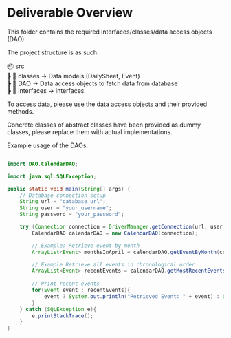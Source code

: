 # Deliverable Overview
This folder contains the required interfaces/classes/data access objects (DAO).

The project structure is as such:

📦 src  
┣ 📂 classes          → Data models (DailySheet, Event)  
┣ 📂 DAO          → Data access objects to fetch data from database   
┣ 📂 interfaces     → interfaces  

To access data, please use the data access objects and their provided methods.

Concrete classes of abstract classes have been provided as dummy classes, please replace them with actual implementations.

Example usage of the DAOs:

```java

import DAO.CalendarDAO;

import java.sql.SQLException;

public static void main(String[] args) {
    // Database connection setup
    String url = "database_url";
    String user = "your_username";
    String password = "your_password";

    try (Connection connection = DriverManager.getConnection(url, user, password)) {
        CalendarDAO calendarDAO = new CalendarDAO(connection);

        // Example: Retrieve event by month
        ArrayList<Event> monthsInApril = calendarDAO.getEventByMonth(connection, 3); // 3 - April

        // Example Retrieve all events in chronological order
        ArrayList<Event> recentEvents = calendarDAO.getMostRecentEvents(connection);
        
        // Print recent events
        for(Event event : recentEvents){
            event ? System.out.println("Retrieved Event: " + event) : System.out.println("Event not found");
        }
    } catch (SQLException e){
        e.printStackTrace();
    }
}

```
